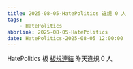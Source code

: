 ```yaml
---
title: 2025-08-05-HatePolitics 違規 0 人
tags:
    - HatePolitics
abbrlink: 2025-08-05-HatePolitics
date: HatePolitics-2025-08-05 12:00:00
---
```

HatePolitics 板 [板規連結](https://www.ptt.cc/bbs/HatePolitics/M.1617115262.A.D60.html)
昨天違規 0 人
